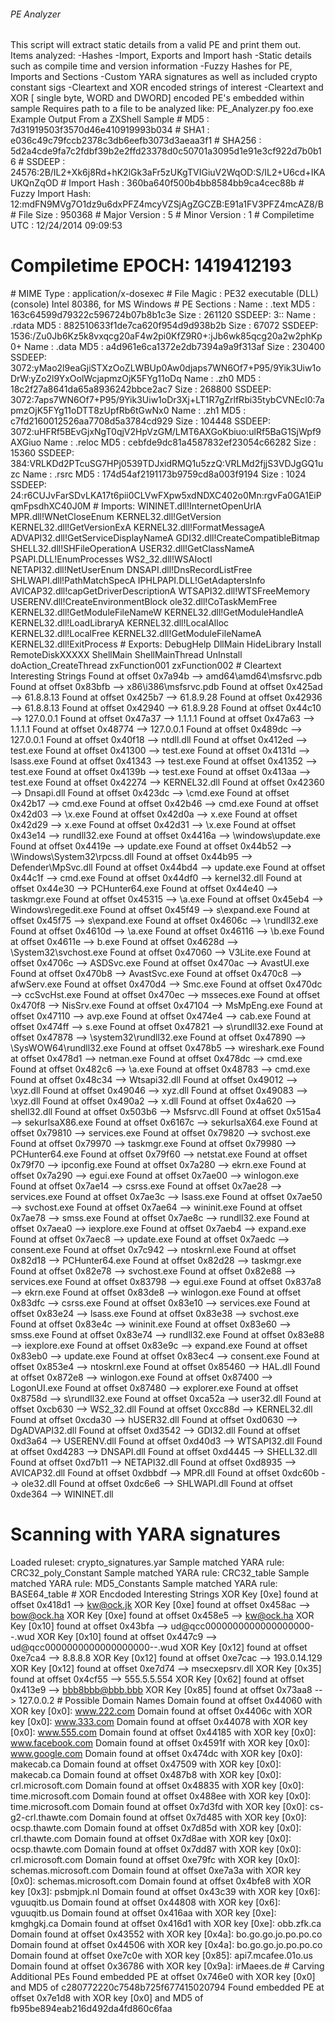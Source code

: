 ###### PE Analyzer ######
 This script will extract static details from a valid PE
 and print them out.  Items analyzed:
 -Hashes
 -Import, Exports and Import hash
 -Static details such as compile time and version information
 -Fuzzy Hashes for PE, Imports and Sections
-Custom YARA signatures as well as included crypto constant sigs
 -Cleartext and XOR encoded strings of interest
 -Cleartext and XOR [ single byte, WORD and DWORD] encoded PE's embedded within sample
 
 Requires path to a file to be analyzed like:
   PE_Analyzer.py foo.exe
 
Example Output From a ZXShell Sample
 # MD5              : 7d31919503f3570d46e410919993b034
 # SHA1             : e036c49c79fccb2378c3db6eefb3073d3aeaa3f1
 # SHA256           : 5d2a4cde9fa7c2fdbf39b2e2ffd23378d0c50701a3095d1e91e3cf922d7b0b16
 # SSDEEP           : 24576:2B/IL2+Xk6j8Rd+hK2lGk3aFr5zUKgTVIGiuV2WqOD:S/IL2+U6cd+IKAUKQnZqOD
 # Import Hash      : 360ba640f500b4bb8584bb9ca4cec88b
 # Fuzzy Import Hash: 12:mdFN9MVg7O1dz9u6dxPFZ4mcyVZSjAgZGCZB:E91a1FV3PFZ4mcAZ8/B
 # File Size        : 950368
 # Major Version    : 5
 # Minor Version    : 1
 # Compiletime UTC  : 12/24/2014 09:09:53
# Compiletime EPOCH: 1419412193
 # MIME Type        : application/x-dosexec
 # File Magic       : PE32 executable (DLL) (console) Intel 80386, for MS Windows
 # PE Sections      :
   Name  : .text
   MD5   : 163c64599d79322c596724b07b8b1c3e
   Size  : 261120
   SSDEEP: 3::
 
   Name  : .rdata
   MD5   : 882510633f1de7ca620f954d9d938b2b
   Size  : 67072
   SSDEEP: 1536:/Zu0Jb6Kz5k8vxqcg20aF4w2pi0KfZ9R0+:jJb6wk85qcg20a2w2phKp0+
 
   Name  : .data
   MD5   : a4d961e6ca1372e2db7394a9a9f313af
   Size  : 230400
   SSDEEP: 3072:yMao2l9eaGjiSTXzOoZLWBUp0Aw0djaps7WN6Of7+P95/9Yik3Uiw1oDrW:yZo2l9YxOolWcjapmzOjK5FYg11oDq
 
   Name  : .zh0
   MD5   : 18c2f27a8641da65a8936242bbce2ac7
   Size  : 268800
   SSDEEP: 3072:7aps7WN6Of7+P95/9Yik3Uiw1oDr3Xj+LT1R7gZrlfRbi35tybCVNEcl0:7apmzOjK5FYg11oDTT8zUpfRb6tGwNx0
 
   Name  : .zh1
   MD5   : c7fd2160012526aa7708d5a3784cd929
   Size  : 104448
   SSDEEP: 3072:uHFRf5BEvGjxNgT0qjV2HpVzGM/LMT6AXGoKbiuo:ulRf5BaG1SjWpf9AXGiuo
 
   Name  : .reloc
   MD5   : cebfde9dc81a4587832ef23054c66282
   Size  : 15360
   SSDEEP: 384:VRLKDd2PTcuSG7HPj0539TDJxidRMQ1u5zzQ:VRLMd2fjjS3VDJgGQ1uzc
 
   Name  : .rsrc
   MD5   : 174d54af2191173b9759cd8a003f9194
   Size  : 1024
   SSDEEP: 24:r6CUJvFarSDvLKA17t6pii0CLVwFXpw5xdNDXC402o0Mn:rgvFa0GA1EiPqmFpsdhXC40J0M
 
 # Imports:
   WININET.dll!InternetOpenUrlA
   MPR.dll!WNetCloseEnum
   KERNEL32.dll!GetVersion
   KERNEL32.dll!GetVersionExA
   KERNEL32.dll!FormatMessageA
   ADVAPI32.dll!GetServiceDisplayNameA
   GDI32.dll!CreateCompatibleBitmap
   SHELL32.dll!SHFileOperationA
   USER32.dll!GetClassNameA
   PSAPI.DLL!EnumProcesses
   WS2_32.dll!WSAIoctl
   NETAPI32.dll!NetUserEnum
   DNSAPI.dll!DnsRecordListFree
   SHLWAPI.dll!PathMatchSpecA
   IPHLPAPI.DLL!GetAdaptersInfo
   AVICAP32.dll!capGetDriverDescriptionA
   WTSAPI32.dll!WTSFreeMemory
   USERENV.dll!CreateEnvironmentBlock
   ole32.dll!CoTaskMemFree
   KERNEL32.dll!GetModuleFileNameW
   KERNEL32.dll!GetModuleHandleA
   KERNEL32.dll!LoadLibraryA
   KERNEL32.dll!LocalAlloc
   KERNEL32.dll!LocalFree
   KERNEL32.dll!GetModuleFileNameA
   KERNEL32.dll!ExitProcess
 # Exports:
   DebugHelp
   DllMain
   HideLibrary
   Install
   RemoteDiskXXXXX
   ShellMain
   ShellMainThread
   UnInstall
   doAction_CreateThread
   zxFunction001
   zxFunction002
 # Cleartext Interesting Strings
   Found at offset 0x7a94b --> amd64\amd64\msfsrvc.pdb
   Found at offset 0x83bfb --> x86\i386\msfsrvc.pdb
   Found at offset 0x425ad --> 61.8.8.13
   Found at offset 0x425b7 --> 61.8.9.28
   Found at offset 0x42936 --> 61.8.8.13
   Found at offset 0x42940 --> 61.8.9.28
   Found at offset 0x44c10 --> 127.0.0.1
   Found at offset 0x47a37 --> 1.1.1.1
   Found at offset 0x47a63 --> 1.1.1.1
   Found at offset 0x48774 --> 127.0.0.1
   Found at offset 0x489dc --> 127.0.0.1
   Found at offset 0x40f18 --> ntdll.dll
   Found at offset 0x412ed --> test.exe
   Found at offset 0x41300 --> test.exe
   Found at offset 0x4131d --> lsass.exe
   Found at offset 0x41343 --> test.exe
   Found at offset 0x41352 --> test.exe
   Found at offset 0x4139b --> test.exe
   Found at offset 0x413aa --> test.exe
   Found at offset 0x42274 --> KERNEL32.dll
   Found at offset 0x42360 --> Dnsapi.dll
   Found at offset 0x423dc --> \cmd.exe
   Found at offset 0x42b17 --> cmd.exe
   Found at offset 0x42b46 --> cmd.exe
   Found at offset 0x42d03 --> \x.exe
   Found at offset 0x42d0a --> x.exe
   Found at offset 0x42d29 --> x.exe
   Found at offset 0x42d31 --> \x.exe
   Found at offset 0x43e14 --> rundll32.exe
   Found at offset 0x4416a --> \windows\update.exe
   Found at offset 0x4419e --> update.exe
   Found at offset 0x44b52 --> \Windows\System32\rpcss.dll
   Found at offset 0x44b95 --> Defender\MpSvc.dll
   Found at offset 0x44bd4 --> update.exe
   Found at offset 0x44c1f --> cmd.exe
   Found at offset 0x44df0 --> kernel32.dll
   Found at offset 0x44e30 --> PCHunter64.exe
   Found at offset 0x44e40 --> taskmgr.exe
   Found at offset 0x45315 --> \a.exe
   Found at offset 0x45eb4 --> Windows\regedit.exe
   Found at offset 0x45f49 --> s\expand.exe
   Found at offset 0x45f75 --> s\expand.exe
   Found at offset 0x4606c --> \rundll32.exe
   Found at offset 0x4610d --> \a.exe
   Found at offset 0x46116 --> \b.exe
   Found at offset 0x4611e --> b.exe
   Found at offset 0x4628d --> \System32\svchost.exe
   Found at offset 0x47060 --> V3Lite.exe
   Found at offset 0x4706c --> ASDSvc.exe
   Found at offset 0x470ac --> AvastUI.exe
   Found at offset 0x470b8 --> AvastSvc.exe
   Found at offset 0x470c8 --> afwServ.exe
   Found at offset 0x470d4 --> Smc.exe
   Found at offset 0x470dc --> ccSvcHst.exe
   Found at offset 0x470ec --> msseces.exe
   Found at offset 0x470f8 --> NisSrv.exe
   Found at offset 0x47104 --> MsMpEng.exe
   Found at offset 0x47110 --> avp.exe
   Found at offset 0x474e4 --> cab.exe
   Found at offset 0x474ff --> s.exe
   Found at offset 0x47821 --> s\rundll32.exe
   Found at offset 0x47878 --> \system32\rundll32.exe
   Found at offset 0x47890 --> \SysWOW64\rundll32.exe
   Found at offset 0x478b5 --> wireshark.exe
   Found at offset 0x478d1 --> netman.exe
   Found at offset 0x478dc --> cmd.exe
   Found at offset 0x482c6 --> \a.exe
   Found at offset 0x48783 --> cmd.exe
   Found at offset 0x48c34 --> Wtsapi32.dll
   Found at offset 0x49012 --> \xyz.dll
   Found at offset 0x49046 --> xyz.dll
   Found at offset 0x49083 --> \xyz.dll
   Found at offset 0x490a2 --> x.dll
   Found at offset 0x4a620 --> shell32.dll
   Found at offset 0x503b6 --> Msfsrvc.dll
   Found at offset 0x515a4 --> sekurlsaX86.exe
   Found at offset 0x6167c --> sekurlsaX64.exe
   Found at offset 0x79810 --> services.exe
   Found at offset 0x79820 --> svchost.exe
   Found at offset 0x79970 --> taskmgr.exe
   Found at offset 0x79980 --> PCHunter64.exe
   Found at offset 0x79f60 --> netstat.exe
   Found at offset 0x79f70 --> ipconfig.exe
   Found at offset 0x7a280 --> ekrn.exe
   Found at offset 0x7a290 --> egui.exe
   Found at offset 0x7ae00 --> winlogon.exe
   Found at offset 0x7ae14 --> csrss.exe
   Found at offset 0x7ae28 --> services.exe
   Found at offset 0x7ae3c --> lsass.exe
   Found at offset 0x7ae50 --> svchost.exe
   Found at offset 0x7ae64 --> wininit.exe
   Found at offset 0x7ae78 --> smss.exe
   Found at offset 0x7ae8c --> rundll32.exe
   Found at offset 0x7aea0 --> iexplore.exe
   Found at offset 0x7aeb4 --> expand.exe
   Found at offset 0x7aec8 --> update.exe
   Found at offset 0x7aedc --> consent.exe
   Found at offset 0x7c942 --> ntoskrnl.exe
   Found at offset 0x82d18 --> PCHunter64.exe
   Found at offset 0x82d28 --> taskmgr.exe
   Found at offset 0x82e78 --> svchost.exe
   Found at offset 0x82e88 --> services.exe
   Found at offset 0x83798 --> egui.exe
   Found at offset 0x837a8 --> ekrn.exe
   Found at offset 0x83de8 --> winlogon.exe
   Found at offset 0x83dfc --> csrss.exe
   Found at offset 0x83e10 --> services.exe
   Found at offset 0x83e24 --> lsass.exe
   Found at offset 0x83e38 --> svchost.exe
   Found at offset 0x83e4c --> wininit.exe
   Found at offset 0x83e60 --> smss.exe
   Found at offset 0x83e74 --> rundll32.exe
   Found at offset 0x83e88 --> iexplore.exe
   Found at offset 0x83e9c --> expand.exe
   Found at offset 0x83eb0 --> update.exe
   Found at offset 0x83ec4 --> consent.exe
   Found at offset 0x853e4 --> ntoskrnl.exe
   Found at offset 0x85460 --> HAL.dll
   Found at offset 0x872e8 --> winlogon.exe
   Found at offset 0x87400 --> LogonUI.exe
   Found at offset 0x87480 --> explorer.exe
   Found at offset 0x8758d --> s\rundll32.exe
   Found at offset 0xca52a --> user32.dll
   Found at offset 0xcb630 --> WS2_32.dll
   Found at offset 0xcc88d --> KERNEL32.dll
   Found at offset 0xcda30 --> hUSER32.dll
   Found at offset 0xd0630 --> DgADVAPI32.dll
   Found at offset 0xd3542 --> GDI32.dll
   Found at offset 0xd3a64 --> USERENV.dll
   Found at offset 0xd40d3 --> WTSAPI32.dll
   Found at offset 0xd4283 --> DNSAPI.dll
   Found at offset 0xd4445 --> SHELL32.dll
   Found at offset 0xd7b11 --> NETAPI32.dll
   Found at offset 0xd8935 --> AVICAP32.dll
   Found at offset 0xdbbdf --> MPR.dll
   Found at offset 0xdc60b --> ole32.dll
   Found at offset 0xdc6e6 --> SHLWAPI.dll
   Found at offset 0xde364 --> WININET.dll
# Scanning with YARA signatures
  Loaded ruleset: crypto_signatures.yar
  Sample matched YARA rule: CRC32_poly_Constant
  Sample matched YARA rule: CRC32_table
  Sample matched YARA rule: MD5_Constants
  Sample matched YARA rule: BASE64_table
 # XOR Encdoded Interesting Strings
   XOR Key [0xe] found at offset 0x418d1 --> kw@ock.jk
   XOR Key [0xe] found at offset 0x458ac --> bow@ock.ha
   XOR Key [0xe] found at offset 0x458e5 --> kw@ock.ha
   XOR Key [0x10] found at offset 0x43bfa --> ud@qcc0000000000000000000--.wud
   XOR Key [0x10] found at offset 0x447c9 --> ud@qcc0000000000000000000--.wud
   XOR Key [0x12] found at offset 0xe7ca4 --> 8.8.8.8
   XOR Key [0x12] found at offset 0xe7cac --> 193.0.14.129
   XOR Key [0x12] found at offset 0xe7d74 --> msecxepsrv.dll
   XOR Key [0x35] found at offset 0x4cf55 --> 555.5.5.554
   XOR Key [0x62] found at offset 0x413e9 --> bbb8bbb@bbb.bbb
   XOR Key [0x85] found at offset 0x73aa8 --> 127.0.0.2
 # Possible Domain Names
   Domain found at offset 0x44060 with XOR key [0x0]: www.222.com
   Domain found at offset 0x4406c with XOR key [0x0]: www.333.com
   Domain found at offset 0x44078 with XOR key [0x0]: www.555.com
   Domain found at offset 0x44185 with XOR key [0x0]: www.facebook.com
   Domain found at offset 0x4591f with XOR key [0x0]: www.google.com
   Domain found at offset 0x474dc with XOR key [0x0]: makecab.ca
   Domain found at offset 0x47509 with XOR key [0x0]: makecab.ca
   Domain found at offset 0x487b8 with XOR key [0x0]: crl.microsoft.com
   Domain found at offset 0x48835 with XOR key [0x0]: time.microsoft.com
   Domain found at offset 0x488ee with XOR key [0x0]: time.microsoft.com
   Domain found at offset 0x7d3fd with XOR key [0x0]: cs-g2-crl.thawte.com
   Domain found at offset 0x7d485 with XOR key [0x0]: ocsp.thawte.com
   Domain found at offset 0x7d85d with XOR key [0x0]: crl.thawte.com
   Domain found at offset 0x7d8ae with XOR key [0x0]: ocsp.thawte.com
   Domain found at offset 0x7dd87 with XOR key [0x0]: crl.microsoft.com
   Domain found at offset 0xe79fc with XOR key [0x0]: schemas.microsoft.com
   Domain found at offset 0xe7a3a with XOR key [0x0]: schemas.microsoft.com
   Domain found at offset 0x4bfe8 with XOR key [0x3]: psbmjpk.nl
   Domain found at offset 0x43c39 with XOR key [0x6]: vguuqitb.us
   Domain found at offset 0x44808 with XOR key [0x6]: vguuqitb.us
   Domain found at offset 0x416aa with XOR key [0xe]: kmghgkj.ca
   Domain found at offset 0x416d1 with XOR key [0xe]: obb.zfk.ca
   Domain found at offset 0x43552 with XOR key [0x4a]: bo.go.go.jo.po.po.co
   Domain found at offset 0x44506 with XOR key [0x4a]: bo.go.go.jo.po.po.co
   Domain found at offset 0xe7c0e with XOR key [0x85]: api7.mcafee.01o.us
   Domain found at offset 0x36786 with XOR key [0x9a]: irMaees.de
 # Carving Additional PEs
   Found embedded PE at offset 0x746e0 with XOR key [0x0] and MD5 of c280772220c7548b725f677415020794
   Found embedded PE at offset 0x7e1d8 with XOR key [0x0] and MD5 of fb95be894eab216d492da4fd860c6faa
 
 
